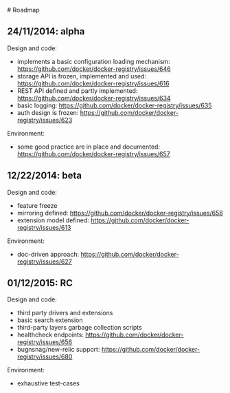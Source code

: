 # Roadmap

## 24/11/2014: alpha

Design and code:

- implements a basic configuration loading mechanism: https://github.com/docker/docker-registry/issues/646
- storage API is frozen, implemented and used: https://github.com/docker/docker-registry/issues/616
- REST API defined and partly implemented: https://github.com/docker/docker-registry/issues/634
- basic logging: https://github.com/docker/docker-registry/issues/635
- auth design is frozen: https://github.com/docker/docker-registry/issues/623

Environment:

- some good practice are in place and documented: https://github.com/docker/docker-registry/issues/657

## 12/22/2014: beta

Design and code:

- feature freeze
- mirroring defined: https://github.com/docker/docker-registry/issues/658
- extension model defined: https://github.com/docker/docker-registry/issues/613

Environment:

- doc-driven approach: https://github.com/docker/docker-registry/issues/627

## 01/12/2015: RC

Design and code:

- third party drivers and extensions
- basic search extension
- third-party layers garbage collection scripts
- healthcheck endpoints: https://github.com/docker/docker-registry/issues/656
- bugnsnag/new-relic support: https://github.com/docker/docker-registry/issues/680

Environment:

- exhaustive test-cases

